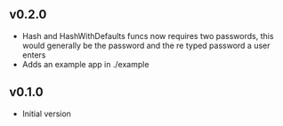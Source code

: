 ## v0.2.0

* Hash and HashWithDefaults funcs now requires two passwords, this would generally be the password and the re typed password a user enters
* Adds an example app in ./example

## v0.1.0

* Initial version

